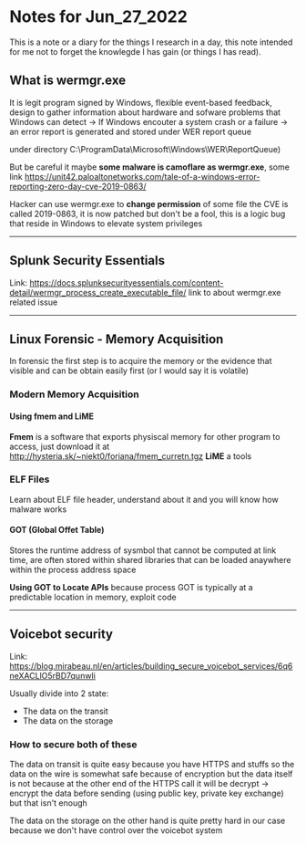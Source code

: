 # Notes for Jun_27_2022

This is a note or a diary for the things I research in a day, this note intended for me not to forget the knowlegde I has gain (or things I has read).

## What is wermgr.exe

It is legit program signed by Windows, flexible event-based feedback, design to gather information about hardware and sofware problems that Windows can detect
-> If Windows encouter a system crash or a failure -> an error report is generated and stored under WER report queue

under directory C:\ProgramData\Microsoft\Windows\WER\ReportQueue) 

But be careful it maybe **some malware is camoflare as wermgr.exe**, some link <https://unit42.paloaltonetworks.com/tale-of-a-windows-error-reporting-zero-day-cve-2019-0863/>

Hacker can use wermgr.exe to **change permission** of some file the CVE is called 2019-0863, it is now patched but don't be a fool, this is a logic bug that reside in Windows
to elevate system privileges

---

## Splunk Security Essentials

Link: <https://docs.splunksecurityessentials.com/content-detail/wermgr_process_create_executable_file/> link to about wermgr.exe related issue

---

## Linux Forensic - Memory Acquisition

In forensic the first step is to acquire the memory or the evidence that visible and can be obtain easily first (or I would say it is volatile)

### Modern Memory Acquisition

#### Using fmem and LiME

**Fmem** is a software that exports physiscal memory for other program to access, just download it at <http://hysteria.sk/~niekt0/foriana/fmem_curretn.tgz>
**LiME** a tools 

### ELF Files

Learn about ELF file header, understand about it and you will know how malware works

#### GOT (Global Offet Table)

Stores the runtime address of sysmbol that cannot be computed at link time, are often stored within shared libraries that can be loaded anaywhere 
within the process address space

**Using GOT to Locate APIs** because process GOT is typically at a predictable location in memory, exploit code 

--- 

## Voicebot security

Link: <https://blog.mirabeau.nl/en/articles/building_secure_voicebot_services/6q6neXACLlO5rBD7qunwIi>

Usually divide into 2 state:

- The data on the transit
- The data on the storage

### How to secure both of these 

The data on transit is quite easy because you have HTTPS and stuffs so the data on the wire is somewhat safe because of encryption 
but the data itself is not because at the other end of the HTTPS call it will be decrypt -> encrypt the data before sending (using
public key, private key exchange) but that isn't enough

The data on the storage on the other hand is quite pretty hard in our case because we don't have control over the voicebot system

